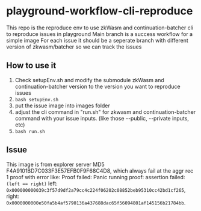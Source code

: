 # playground-workflow-cli-reproduce
This repo is the reproduce env to use zkWasm and continuation-batcher cli to reproduce issues in playground
Main branch is a success workflow for a simple image
For each issue it should be a seperate branch with different version of zkwasm/batcher so we can track the issues

## How to use it
1. Check setupEnv.sh and modify the submodule zkWasm and continuation-batcher version to the version you want to reproduce issues
2. `bash setupEnv.sh`
3. put the issue image into images folder
4. adjust the cli command in "run.sh" for zkwasm and continuation-batcher command with your issue inputs. (like those --public, --private inputs, etc)
5. `bash run.sh`

## Issue
This image is from explorer server MD5 F4A9101BD7C033F3E57EFB0F9F68C4D8, which always fail at the aggr rec 1 proof with error like:
Proof failed: Panic running proof: assertion failed: `(left == right)`
  left: `0x000000000039c3f57d9df2a79cc4c224f06202c08852beb95310cc42bd1cf265`,
 right: `0x0000000000e50fa5b4af5790136a437688dac65f56094801af145156b21784bb`.
